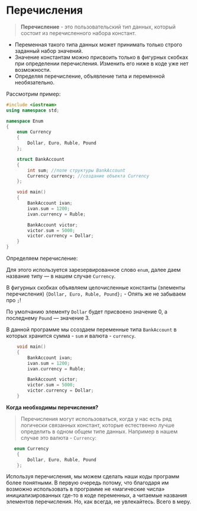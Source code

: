 # Перечисления

> **Перечисление** - это пользовательский тип данных, который состоит из перечисленного набора констант.

* Переменная такого типа данных может принимать только строго заданный набор значений.
* Значение константам можно присвоить только в фигурных скобках при определении перечисления. Изменить его ниже в коде уже нет возможности.
* Определяя перечисление, объявление типа и переменной необязательно.

Рассмотрим пример:
```c++
#include <iostream>
using namespace std;

namespace Enum
{
    enum Currency
    {
        Dollar, Euro, Ruble, Pound
    };

    struct BankAccount
    {
        int sum; //поле структуры BankAccount 
        Currency currency; //создание объекта Currency
    };

    void main()
    {
        BankAccount ivan;
        ivan.sum = 1200;
        ivan.currency = Ruble;

        BankAccount victor;
        victor.sum = 5000;
        victor.currency = Dollar;
    }
}
```
Определяем перечисление:

Для этого используется зарезервированное слово `enum`, далее даем название типу — в нашем случае `Currency`.

В фигурных скобках объявляем целочисленные константы (элементы перечисления) `{Dollar, Euro, Ruble, Pound};` - Опять же не забываем про `;`!

По умолчанию элементу `Dollar` будет присвоено  значение 0, а последнему `Pound` — значение 3.

В данной программе мы ссоздаем переменные типа `BankAccount` в которых хранится сумма - `sum` и валюта - `currency`.

```c++
    void main()
    {
        BankAccount ivan;
        ivan.sum = 1200;
        ivan.currency = Ruble;

        BankAccount victor;
        victor.sum = 5000;
        victor.currency = Dollar;
    }
```
**Когда необходимы перечисления?** 
> Перечисления могут использоваться, когда у нас есть ряд логически связанных констант, которые естественно лучше определить в одном общем типе данных. Например в нашем случае это валюта - `Currency`:
```c++
   enum Currency
    {
        Dollar, Euro, Ruble, Pound
    };
```
Используя перечисления, мы можем сделать наши коды программ более понятными. В первую очередь потому, что благодаря им возможно использовать в программе не «магические числа» инициализированных где-то в коде переменных, а  читаемые названия элементов перечисления. Но, как всегда, не увлекайтесь. Всего в меру.
